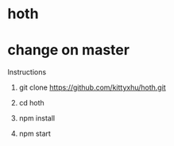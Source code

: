 # hoth
# change on master
Instructions

1) git clone https://github.com/kittyxhu/hoth.git 

2) cd hoth

3) npm install

4) npm start
